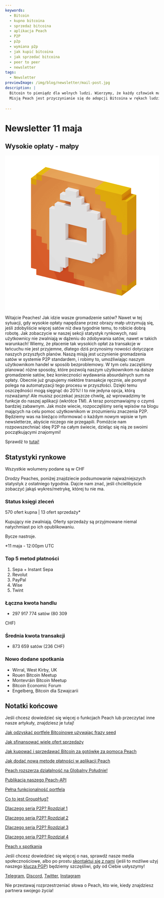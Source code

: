 ```yaml
---
keywords:
  - Bitcoin
  - kupno bitcoina
  - sprzedaż bitcoina
  - aplikacja Peach
  - P2P
  - p2p
  - wymiana p2p
  - jak kupić bitcoina
  - jak sprzedać bitcoina
  - peer to peer
  - newsletter
tags:
  - Newsletter
previewImage: /img/blog/newsletter/mail-post.jpg
description: |
  Bitcoin to pieniądz dla wolnych ludzi. Wierzymy, że każdy człowiek ma prawo wybierać, w jakie pieniądze inwestuje swoje bogactwo, wynik swojej pracy, czasu i energii.
  Misją Peach jest przyczynianie się do adopcji Bitcoina w rękach ludzi.

---
```


# Newsletter 11 maja

## Wysokie opłaty - małpy

![peachy peach bitcoin gif](/img/blog/newsletter/gif-peach.gif)

Witajcie Peaches!
Jak idzie wasze gromadzenie satów? Nawet w tej sytuacji, gdy wysokie opłaty napędzane przez obrazy małp utrzymują się, jeśli zdobyliście więcej satów niż dwa tygodnie temu, to robicie dobrą robotę. Jak zobaczycie w naszej sekcji statystyk rynkowych, nasi użytkownicy nie zwalniają w dążeniu do zdobywania satów, nawet w takich warunkach!
Wiemy, że płacenie tak wysokich opłat za transakcje w łańcuchu nie jest przyjemne, dlatego dziś przynosimy nowości dotyczące naszych przyszłych planów.
Naszą misją jest uczynienie gromadzenia satów w systemie P2P standardem, i robimy to, umożliwiając naszym użytkownikom handel w sposób bezproblemowy.
W tym celu zaczęliśmy planować różne sposoby, które pozwolą naszym użytkownikom na dalsze gromadzenie satów, bez konieczności wydawania absurdalnych sum na opłaty.
Obecnie już grupujemy niektóre transakcje ręcznie, ale pomysł polega na automatyzacji tego procesu w przyszłości. Dzięki temu oszczędności mogą sięgnąć do 20%!
I to nie jedyna opcja, którą rozważamy! Ale musisz poczekać jeszcze chwilę, aż wprowadzimy te funkcje do naszej aplikacji (wkrótce TM).
A teraz porozmawiajmy o czymś bardziej zabawnym. Jak może wiecie, rozpoczęliśmy serię wpisów na blogu mających na celu pomoc użytkownikom w zrozumieniu znaczenia P2P. Będziemy was na bieżąco informować o każdym nowym wpisie w tym newsletterze, abyście niczego nie przegapili.
Pomóżcie nam rozpowszechniać ideę P2P na całym świecie, dzieląc się nią ze swoimi początkującymi znajomymi!

Sprawdź to [tutaj!](https://peachbitcoin.com/blog/why-p2p-chapter-1/)

## Statystyki rynkowe

Wszystkie wolumeny podane są w CHF

Drodzy Peaches, poniżej znajdziecie podsumowanie najważniejszych statystyk z ostatniego tygodnia. Dajcie nam znać, jeśli chcielibyście zobaczyć jakąś wykres/metrykę, której tu nie ma.

### Status księgi zleceń

570 ofert kupna | 13 ofert sprzedaży\*

Kupujący nie zwalniają.
Oferty sprzedaży są przyjmowane niemal natychmiast po ich opublikowaniu.

Bycze nastroje.

\*11 maja - 12:00pm UTC

### Top 5 metod płatności

1. Sepa + Instant Sepa
2. Revolut
3. PayPal
4. Wise
5. Twint

### Łączna kwota handlu

- 297 917 774 satów (80 309

 CHF)

### Średnia kwota transakcji

- 873 659 satów (236 CHF)

### Nowo dodane spotkania

- Wirral, West Kirby, UK
- Rouen Bitcoin Meetup
- Montevráin Bitcoin Meetup
- Bitcoin Economic Forum
- Engelberg, Bitcoin dla Szwajcarii

## Notatki końcowe

Jeśli chcesz dowiedzieć się więcej o funkcjach Peach lub przeczytać inne nasze artykuły, znajdziesz je tutaj!

[Jak odzyskać portfele Bitcoinowe używając frazy seed](https://peachbitcoin.com/pl/blog/how-to-restore-peach-wallet/)

[Jak sfinansować wiele ofert sprzedaży](https://peachbitcoin.com/pl/blog/funding-multiple-sell-offers/)

[Jak kupować i sprzedawać Bitcoin za gotówkę za pomocą Peach](https://peachbitcoin.com/pl/blog/how-to-buy-and-sell-bitcoin-with-cash-using-peach/)

[Jak dodać nową metodę płatności w aplikacji Peach](https://peachbitcoin.com/pl/blog/how-to-add-a-payment-method/)

[Peach rozszerza działalność na Globalny Południe!](https://peachbitcoin.com/pl/blog/peach-expands-to-the-global-south/)

[Publikacja naszego Peach-API](https://peachbitcoin.com/pl/blog/making-our-peach-api-public/)

[Pełna funkcjonalność portfela](https://peachbitcoin.com/pl/blog/full-wallet-functionality/)

[Co to jest GroupHug?](https://peachbitcoin.com/pl/blog/group-hug/)

[Dlaczego seria P2P? Rozdział 1](https://peachbitcoin.com/pl/blog/why-p2p-chapter-1/)

[Dlaczego seria P2P? Rozdział 2](https://peachbitcoin.com/pl/blog/why-p2p-chapter-2/)

[Dlaczego seria P2P? Rozdział 3](https://peachbitcoin.com/pl/blog/why-p2p-chapter-3-circular-economies/)

[Dlaczego seria P2P? Rozdział 4](https://peachbitcoin.com/pl/blog/why-p2p-chapter-4-chains-of-trust/)

[Peach x spotkania](https://peachbitcoin.com/pl/blog/peach-for-meetups/)

Jeśli chcesz dowiedzieć się więcej o nas, sprawdź nasze media społecznościowe, albo po prostu [skontaktuj się z nami](mailto:hello@peachbitcoin.com) (jeśli to możliwe użyj naszego [klucza PGP](https://keys.openpgp.org/vks/v1/by-fingerprint/48339A19645E2E53488E0E5479E1B270FACD1BD2)) będziemy szczęśliwi, gdy od Ciebie usłyszymy!

[Telegram](https://t.me/+GkOW1J-ixBBkZWRk), [Discord](https://discord.gg/ypeHz3SW54), [Twitter](https://twitter.com/peachbitcoin), [Instagram](https://instagram.com/peachbitcoin)

Nie przestawaj rozprzestrzeniać słowa o Peach, kto wie, kiedy znajdziesz partnera swojego życia!

